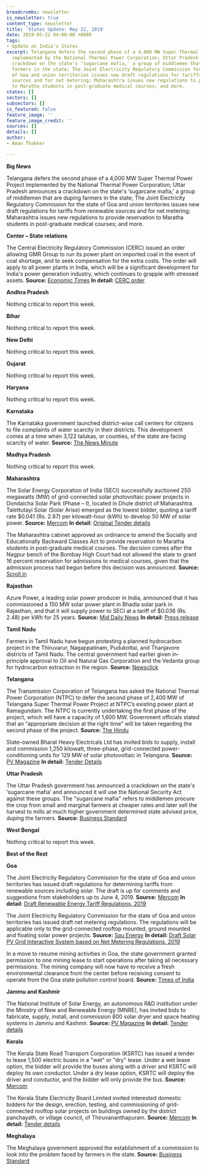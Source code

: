 ```yaml
---
breadcrumbs: newsletter
is_newsletter: true
content_type: newsletter
title: 'States Update: May 22, 2019'
date: 2019-05-22 04:00:00 +0000
tags:
- Update on India's States
excerpt: Telangana defers the second phase of a 4,000 MW Super Thermal Power Project
  implemented by the National Thermal Power Corporation; Uttar Pradesh announces a
  crackdown on the state's ‘sugarcane mafia,' a group of middlemen that are duping
  farmers in the state; The Joint Electricity Regulatory Commission for the state
  of Goa and union territories issues new draft regulations for tariffs from renewable
  sources and for net metering; Maharashtra issues new regulations to provide reservation
  to Maratha students in post-graduate medical courses; and more.
states: []
sectors: []
subsectors: []
is_featured: false
feature_image: ''
feature_image_credit: ''
sources: []
details: []
author:
- Aman Thakker

---
```

**Big News**

Telangana defers the second phase of a 4,000 MW Super Thermal Power Project implemented by the National Thermal Power Corporation; Uttar Pradesh announces a crackdown on the state's ‘sugarcane mafia,' a group of middlemen that are duping farmers in the state; The Joint Electricity Regulatory Commission for the state of Goa and union territories issues new draft regulations for tariffs from renewable sources and for net metering; Maharashtra issues new regulations to provide reservation to Maratha students in post-graduate medical courses; and more.

**Center – State relations**

The Central Electricity Regulatory Commission (CERC) issued an order allowing GMR Group to run its power plant on imported coal in the event of coal shortage, and to seek compensation for the extra costs. The order will apply to all power plants in India, which will be a significant development for India's power generation industry, which continues to grapple with stressed assets. **Source:** [Economic Times](https://economictimes.indiatimes.com/industry/energy/power/cerc-allows-compensation-to-power-plants-for-coal-imports-in-times-of-domestic-coal-shortage/articleshow/69364841.cms) **In detail:** [CERC order](http://www.cercind.gov.in/2019/orders/8&284-MP-2018.pdf)

**Andhra Pradesh**

Nothing critical to report this week.

**Bihar**

Nothing critical to report this week.

**New Delhi**

Nothing critical to report this week.

**Gujarat**

Nothing critical to report this week.

**Haryana**

Nothing critical to report this week.

**Karnataka**

The Karnataka government launched district-wise call centers for citizens to file complaints of water scarcity in their districts. This development comes at a time when 3,122 talukas, or counties, of the state are facing scarcity of water. **Source:** [The News Minute](https://www.thenewsminute.com/article/karnataka-government-launches-district-wise-call-centres-water-scarcity-complaints-101778)

**Madhya Pradesh**

Nothing critical to report this week.

**Maharashtra**

The Solar Energy Corporation of India (SECI) successfully auctioned 250 megawatts (MW) of grid-connected solar photovoltaic power projects in Dondaicha Solar Park (Phase – I), located in Dhule district of Maharashtra. Talettutayi Solar (Solar Arise) emerged as the lowest bidder, quoting a tariff rate $0.041 (Rs. 2.87) per kilowatt-hour (kWh) to develop 50 MW of solar power. **Source:** [Mercom](https://mercomindia.com/secis-250-mw-solar-auction-maharashtra/) **In detail:** [Original Tender details](http://seci.co.in/web-data/docs/tenders/RfS_Dondaicha%20Solar%20Park_250MW_final%20upload.pdf)

The Maharashtra cabinet approved an ordinance to amend the Socially and Educationally Backward Classes Act to provide reservation to Maratha students in post-graduate medical courses. The decision comes after the Nagpur bench of the Bombay High Court had not allowed the state to grant 16 percent reservation for admissions to medical courses, given that the admission process had begun before this decision was announced. **Source:** [Scroll.in](https://scroll.in/latest/923902/maratha-quota-maharashtra-approves-promulgation-of-ordinance-on-reservation-in-medical-seats)

**Rajasthan**

Azure Power, a leading solar power producer in India, announced that it has commissioned a 150 MW solar power plant in Bhadla solar park in Rajasthan, and that it will supply power to SECI at a tariff of $0.036 (Rs. 2.48) per kWh for 25 years. **Source:** [Mid Daily News](https://middailynews.com/2019/05/19/azure-power-commissions-150-mw-seci-solar-power-project/) **In detail:** [Press release](https://www.azurepower.com/wp-content/uploads/2019/05/Azure-Power-Commissions-150-MW-SECI-Solar-Power-Project_final.pdf)

**Tamil Nadu**

Farmers in Tamil Nadu have begun protesting a planned hydrocarbon project in the Thiruvarur, Nagappatinam, Pudukottai, and Thanjavore districts of Tamil Nadu. The central government had earlier given in-principle approval to Oil and Natural Gas Corporation and the Vedanta group for hydrocarbon extraction in the region. **Source:** [Newsclick](https://www.newsclick.in/Farmers-Fishermen-Protest-Against-Hydrocarbon-Delta-Tamil-Nadu)

**Telangana**

The Transmission Corporation of Telangana has asked the National Thermal Power Corporation (NTPC) to defer the second phase of 2,400 MW of Telangana Super Thermal Power Project at NTPC’s existing power plant at Ramagundam. The NTPC is currently undertaking the first phase of the project, which will have a capacity of 1,600 MW. Government officials stated that an “appropriate decision at the right time” will be taken regarding the second phase of the project. **Source:** [The Hindu](https://www.thehindu.com/news/cities/Hyderabad/ntpc-asked-to-defer-phase-ii-of-telangana-power-plant/article27175234.ece)

State-owned Bharat Heavy Electricals Ltd has invited bids to supply, install and commission 1,250 kilowatt, three-phase, grid-connected power-conditioning units for 129 MW of solar photovoltaic in Telangana. **Source:** [PV Magazine](https://www.pv-magazine-india.com/2019/05/16/bhel-tenders-power-conditioning-units-for-129-mw-solar-project-in-telangana/) **In detail:** [Tender Details](http://www.bhel.com/index.php/tender?tenid=46209)

**Uttar Pradesh**

The Uttar Pradesh government has announced a crackdown on the state's ‘sugarcane mafia’ and announced it will use the National Security Act against these groups. The "sugarcane mafia" refers to middlemen procure the crop from small and marginal farmers at cheaper rates and later sell the harvest to mills at much higher government determined state advised price, duping the farmers. **Source:** [Business Standard](https://www.business-standard.com/article/economy-policy/up-government-announces-crackdown-on-sugarcane-mafia-invokes-nsa-119051600772_1.html)

**West Bengal**

Nothing critical to report this week.

**Best of the Rest**

**Goa**

The Joint Electricity Regulatory Commission for the state of Goa and union territories has issued draft regulations for determining tariffs from renewable sources including solar. The draft is up for comments and suggestions from stakeholders up to June 4, 2019. **Source:** [Mercom](file:///C:/Users/Saroj%20Bala/Downloads/Mercom) **In detail**: [Draft Renewable Energy Tariff Regulations, 2019](http://jercuts.gov.in/writereaddata/UploadFile/finalfile636933434438348145.pdf)

The Joint Electricity Regulatory Commission for the state of Goa and union territories has issued draft net metering regulations. The regulations will be applicable only to the grid-connected rooftop mounted, ground mounted and floating solar power projects. **Source:** [Sau Energy](https://www.saurenergy.com/solar-energy-news/draft-net-metering-regulations-for-goa-and-uts-issued-by-jerc) **In detail:** [Draft Solar PV Grid Interactive System based on Net Metering Regulations, 2019](http://jercuts.gov.in/writereaddata/UploadFile/jercsolarand.pdf)

In a move to resume mining activities in Goa, the state government granted permission to one mining lease to start operations after taking all necessary permissions. The mining company will now have to receive a fresh environmental clearance from the center before receiving consent to operate from the Goa state pollution control board. **Source:** [Times of India](https://timesofindia.indiatimes.com/city/goa/state-approves-1-lease-to-start-mining-ops-after-green-clearance/articleshowprint/69380787.cms)

**Jammu and Kashmir**

The National Institute of Solar Energy, an autonomous R&D institution under the Ministry of New and Renewable Energy (MNRE), has invited bids to fabricate, supply, install, and commission 800 solar dryer and space heating systems in Jammu and Kashmir. **Source:** [PV Magazine](https://www.pv-magazine-india.com/2019/05/16/nise-amends-solar-dryer-tender-for-jammu-kashmir/) **In detail:** [Tender details](https://nise.res.in/wp-content/uploads/2019/05/Corrigendum1-of-Solar-Dryer-Tender.pdf)

**Kerala**

The Kerala State Road Transport Corporation (KSRTC) has issued a tender to lease 1,500 electric buses in a "wet" or "dry" lease. Under a wet lease option, the bidder will provide the buses along with a driver and KSRTC will deploy its own conductor. Under a dry lease option, KSRTC will deploy the driver and conductor, and the bidder will only provide the bus. **Source:** [Mercom](https://mercomindia.com/kerala-tenders-1500-electric-buses/)

The Kerala State Electricity Board Limited invited interested domestic bidders for the design, erection, testing, and commissioning of grid-connected rooftop solar projects on buildings owned by the district panchayath, or village council, of Thiruvananthapuram. **Source:** [Mercom](https://mercomindia.com/kerala-floats-epc-tender-121-kw-rooftop-solar/) **In detail:** [Tender details](http://www.kseb.in/index.php?option=com_jdownloads&view=download&id=10344:appointment-of-epc-contractor-for-the-design-as-per-site-conditions-erection-testing-commissioning-of-grid-tied-rooftop-solar-photo-voltaic-spv-power-plants-on-the-roof-of-buildings-owned-by-lsgd-district-panchayath-thiruvananthapuram-with-a-toal-installe&catid=71&lang=en)

**Meghalaya**

The Meghalaya government approved the establishment of a commission to look into the problem faced by farmers in the state. **Source:** [Business Standard](https://www.business-standard.com/article/pti-stories/meghalaya-govt-approves-setting-up-of-farmers-commission-119051600865_1.html)
